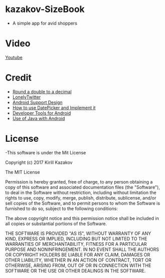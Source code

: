 # kazakov-SizeBook

- A simple app for avid shoppers 

# Video 

[Youtube](https://www.youtube.com/watch?v=dr3pHtfHhOM)

# Credit

- [Round a double to a decimal](http://stackoverflow.com/questions/2808535/round-a-double-to-2-decimal-places)
- [ LonelyTwitter](https://github.com/joshua2ua/lonelyTwitter)
- [Android Support Design](https://developer.android.com/reference/android/support/design/package-summary.html)
- [How to use DatePicker and Implement it](http://stackoverflow.com/questions/18267091/open-a-datepickerdialog-on-click-of-edittext-takes-two-clicks)
- [Developer Tools for Android](https://developer.android.com/index.html)
- [Use of Java with Android](http://devsonline.net/content/index/category/android/topic/shopping_list_app_version_2.1_-_view-edit-delete_addon)


# License 

-This software is under the Mit License

Copyright (c) 2017 Kirill Kazakov

The MIT License

Permission is hereby granted, free of charge, to any person obtaining a copy
of this software and associated documentation files (the "Software"), to deal
in the Software without restriction, including without limitation the rights
to use, copy, modify, merge, publish, distribute, sublicense, and/or sell
copies of the Software, and to permit persons to whom the Software is
furnished to do so, subject to the following conditions:

The above copyright notice and this permission notice shall be included in
all copies or substantial portions of the Software.

THE SOFTWARE IS PROVIDED "AS IS", WITHOUT WARRANTY OF ANY KIND, EXPRESS OR
IMPLIED, INCLUDING BUT NOT LIMITED TO THE WARRANTIES OF MERCHANTABILITY,
FITNESS FOR A PARTICULAR PURPOSE AND NONINFRINGEMENT. IN NO EVENT SHALL THE
AUTHORS OR COPYRIGHT HOLDERS BE LIABLE FOR ANY CLAIM, DAMAGES OR OTHER
LIABILITY, WHETHER IN AN ACTION OF CONTRACT, TORT OR OTHERWISE, ARISING FROM,
OUT OF OR IN CONNECTION WITH THE SOFTWARE OR THE USE OR OTHER DEALINGS IN
THE SOFTWARE.

